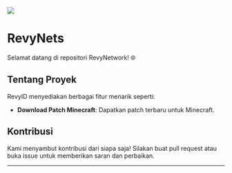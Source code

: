 <img src="https://share.creavite.co/66d597e1ce9f5d4f05105780.gif" >

# RevyNets

Selamat datang di repositori RevyNetwork! 🌐

## Tentang Proyek

RevyID menyediakan berbagai fitur menarik seperti:
- **Download Patch Minecraft**: Dapatkan patch terbaru untuk Minecraft.

## Kontribusi

Kami menyambut kontribusi dari siapa saja! Silakan buat pull request atau buka issue untuk memberikan saran dan perbaikan.

---
